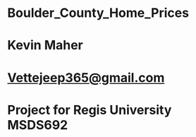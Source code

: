 # Boulder_County_Home_Prices
# Kevin Maher
# Vettejeep365@gmail.com
# Project for Regis University MSDS692
